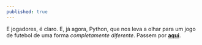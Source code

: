 ```yaml
---
published: true
---
```


E jogadores, é claro. E, já agora, Python, que nos leva a olhar para um jogo de futebol de uma forma *completamente diferente*. Passem por [**aqui**](https://towardsdatascience.com/the-football-derby-a-data-science-story-f903d2c9e2ff).
